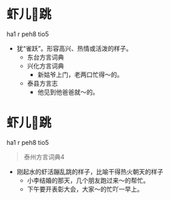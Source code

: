 # 虾儿𨁝跳
ha1 r peh8 tio5
+ 犹“雀跃”。形容高兴、热情或活泼的样子。
  * 东台方言词典
  * 兴化方言词典
    - 新姑爷上门，老两口忙得～的。
  * 泰县方言志
    - 他见到他爸爸就～的。

# 虾儿𨁝跳
ha1 r peh8 tio5
> 泰州方言词典4
- 刚起水的虾活蹦乱跳的样子，比喻干得热火朝天的样子
  - 小李结婚的那天，几个朋友跑过来～的帮忙。
  - 下午要开表彰大会，大家～的忙吖一早上。
